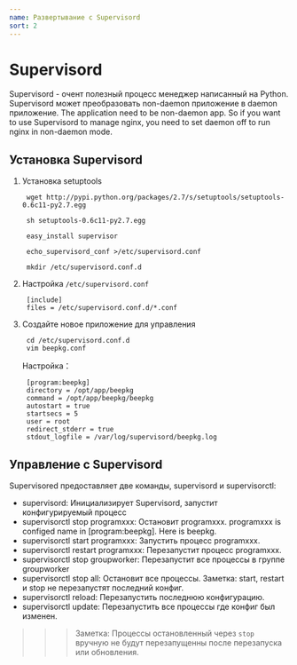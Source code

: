 ```yaml
---
name: Развертывание с Supervisord 
sort: 2
---
```


# Supervisord

Supervisord - очент полезный процесс менеджер написанный на Python. Supervisord может преобразовать non-daemon приложение в daemon приложение. The application need to be non-daemon app. So if you want to use Supervisord to manage nginx, you need to set daemon off to run nginx in non-daemon mode.


## Установка Supervisord

1. Установка setuptools

		wget http://pypi.python.org/packages/2.7/s/setuptools/setuptools-0.6c11-py2.7.egg
		
		sh setuptools-0.6c11-py2.7.egg 
		
		easy_install supervisor
		
		echo_supervisord_conf >/etc/supervisord.conf
		
		mkdir /etc/supervisord.conf.d

2. Настройка `/etc/supervisord.conf`

		[include]
		files = /etc/supervisord.conf.d/*.conf

3. Создайте новое приложение для управления

		cd /etc/supervisord.conf.d
		vim beepkg.conf
	
	Настройка：
	
		[program:beepkg]
		directory = /opt/app/beepkg
		command = /opt/app/beepkg/beepkg
		autostart = true
		startsecs = 5
		user = root
		redirect_stderr = true
		stdout_logfile = /var/log/supervisord/beepkg.log
		
## Управление с Supervisord

Supervisored предоставляет две команды, supervisord и supervisorctl:

* supervisord: Инициализирует Supervisord, запустит конфигурируемый процесс
* supervisorctl stop programxxx: Остановит programxxx. programxxx is configed name in [program:beepkg]. Here is beepkg.
* supervisorctl start programxxx: Запустить процесс programxxx.
* supervisorctl restart programxxx: Перезапустит процесс programxxx.
* supervisorctl stop groupworker:  Перезапустит все процессы в группе groupworker
* supervisorctl stop all: Остановит все процессы. Заметка: start, restart и stop не перезапустят последний конфиг.
* supervisorctl reload: Перезапустить последнюю конфигурацию.
* supervisorctl update: Перезапустить все процессы где конфиг был изменен.


>>>Заметка: Процессы остановленный через `stop` вручную не будут перезапущенны после перезапуска или обновления.
